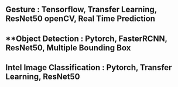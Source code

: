 ## **Gesture : Tensorflow, Transfer Learning, ResNet50 openCV, Real Time Prediction** 
## **Object Detection : Pytorch, FasterRCNN, ResNet50, Multiple Bounding Box
## **Intel Image Classification : Pytorch, Transfer Learning, ResNet50** 
